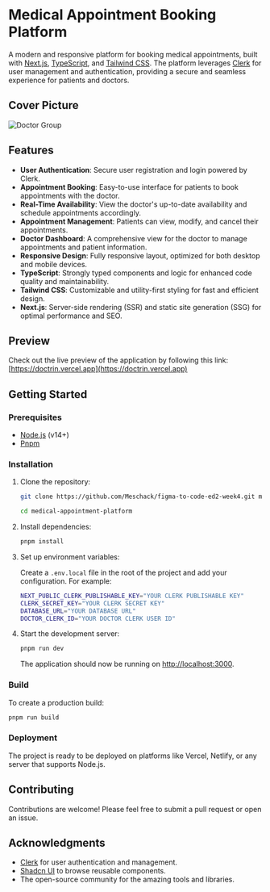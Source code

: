 # Medical Appointment Booking Platform

A modern and responsive platform for booking medical appointments, built with [Next.js](https://nextjs.org/), [TypeScript](https://www.typescriptlang.org/), and [Tailwind CSS](https://tailwindcss.com/). The platform leverages [Clerk](https://clerk.dev/) for user management and authentication, providing a secure and seamless experience for patients and doctors.

## Cover Picture

![Doctor Group](./src/app/opengraph-image.jpg)

## Features

- **User Authentication**: Secure user registration and login powered by Clerk.
- **Appointment Booking**: Easy-to-use interface for patients to book appointments with the doctor.
- **Real-Time Availability**: View the doctor's up-to-date availability and schedule appointments accordingly.
- **Appointment Management**: Patients can view, modify, and cancel their appointments.
- **Doctor Dashboard**: A comprehensive view for the doctor to manage appointments and patient information.
- **Responsive Design**: Fully responsive layout, optimized for both desktop and mobile devices.
- **TypeScript**: Strongly typed components and logic for enhanced code quality and maintainability.
- **Tailwind CSS**: Customizable and utility-first styling for fast and efficient design.
- **Next.js**: Server-side rendering (SSR) and static site generation (SSG) for optimal performance and SEO.

## Preview

Check out the live preview of the application by following this link: [https://doctrin.vercel.app](https://doctrin.vercel.app)

## Getting Started

### Prerequisites

- [Node.js](https://nodejs.org/) (v14+)
- [Pnpm](https://pnpm.io)

### Installation

1. Clone the repository:

   ```bash
   git clone https://github.com/Meschack/figma-to-code-ed2-week4.git medical-appointment-platform

   cd medical-appointment-platform
   ```

2. Install dependencies:

   ```bash
   pnpm install
   ```

3. Set up environment variables:

   Create a `.env.local` file in the root of the project and add your configuration. For example:

   ```bash
   NEXT_PUBLIC_CLERK_PUBLISHABLE_KEY="YOUR CLERK PUBLISHABLE KEY"
   CLERK_SECRET_KEY="YOUR CLERK SECRET KEY"
   DATABASE_URL="YOUR DATABASE URL"
   DOCTOR_CLERK_ID="YOUR DOCTOR CLERK USER ID"
   ```

4. Start the development server:

   ```bash
   pnpm run dev
   ```

   The application should now be running on [http://localhost:3000](http://localhost:3000).

### Build

To create a production build:

```bash
pnpm run build
```

### Deployment

The project is ready to be deployed on platforms like Vercel, Netlify, or any server that supports Node.js.

## Contributing

Contributions are welcome! Please feel free to submit a pull request or open an issue.

## Acknowledgments

- [Clerk](https://clerk.dev) for user authentication and management.
- [Shadcn UI](https://ui.shadcn.com/docs) to browse reusable components.
- The open-source community for the amazing tools and libraries.
